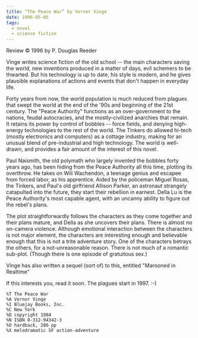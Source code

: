 ```yaml
---
title: “The Peace War” by Vernor Vinge
date: 1996-05-05
tags:
  - novel
  - science fiction
---
```


Review ©️ 1996 by P. Douglas Reeder

Vinge writes science fiction of the old school -- the main characters saving the world, new inventions produced in a matter of days, evil schemers to be thwarted. But his technology is up to date, his style is modern, and he gives plausible explanations of actions and events that don't happen in everyday life.

Forty years from now, the world population is much reduced from plagues that swept the world at the end of the '90s and beginning of the 21st century. The "Peace Authority" functions as an over-government to the nations, feudal autocracies, and the mostly-civilized anarchies that remain. It retains its power by control of bobbles -- force fields, and denying high-energy technologies to the rest of the world. The Tinkers do allowed hi-tech (mostly electronics and computers) as a cottage industry, making for an unusual blend of pre-industrial and high technology. The world is well-drawn, and provides a fair amount of the interest of this novel.

Paul Naismith, the old polymath who largely invented the bobbles forty years ago, has been hiding from the Peace Authority all this time, plotting its overthrow. He takes on Wili Wachendon, a teenage genius and escapee from forced labor, as his apprentice. Aided by the policeman Miguel Rosas, the Tinkers, and Paul's old girlfriend Allison Parker, an astronaut strangely catapulted into the future, they start their rebellion in earnest. Della Lu is the Peace Authority's most capable agent, with an uncanny ability to figure out the rebel's plans.

The plot straightforwardly follows the characters as they come together and their plans mature, and Della as she uncovers their plans. There is almost no on-camera violence. Although emotional interaction between the characters is not major element, the characters are interesting enough and believable enough that this is not a trite adventure story. One of the characters betrays the others, for a not-unreasonable reason. There is not much of a romantic sub-plot. (Though there is one episode of gratuitous sex.)

Vinge has also written a sequel (sort of) to this, entitled "Marooned in Realtime"

If this interests you, read it soon. The plagues start in 1997. :-)

```
%T The Peace War
%A Vernor Vinge
%I Bluejay Books, Inc.
%C New York
%D copyright 1984
%N ISBN 0-312-94342-3
%O hardback, 286 pp
%X melodramatic SF action-adventure
```
